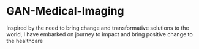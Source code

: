 # GAN-Medical-Imaging
Inspired by the need to bring change and transformative solutions to the world, I have embarked on journey to impact and bring positive change to the healthcare
